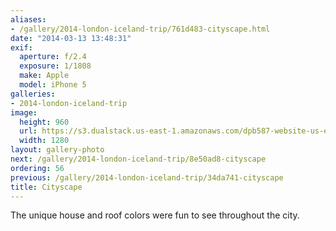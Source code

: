 ```yaml
---
aliases:
- /gallery/2014-london-iceland-trip/761d483-cityscape.html
date: "2014-03-13 13:48:31"
exif:
  aperture: f/2.4
  exposure: 1/1808
  make: Apple
  model: iPhone 5
galleries:
- 2014-london-iceland-trip
image:
  height: 960
  url: https://s3.dualstack.us-east-1.amazonaws.com/dpb587-website-us-east-1/asset/gallery/2014-london-iceland-trip/761d483-cityscape~1280.jpg
  width: 1280
layout: gallery-photo
next: /gallery/2014-london-iceland-trip/8e50ad8-cityscape
ordering: 56
previous: /gallery/2014-london-iceland-trip/34da741-cityscape
title: Cityscape
---
```


The unique house and roof colors were fun to see throughout the city.
